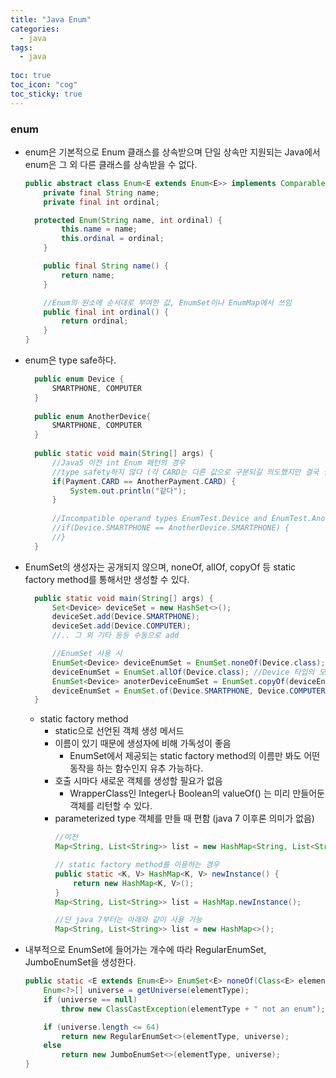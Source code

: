 ```yaml
---
title: "Java Enum"
categories:
  - java
tags:
  - java
  
toc: true
toc_icon: "cog"
toc_sticky: true
---
```


### enum 
- enum은 기본적으로 Enum 클래스를 상속받으며 단일 상속만 지원되는 Java에서 enum은 그 외 다른 클래스를 상속받을 수 없다.
  ```java
  public abstract class Enum<E extends Enum<E>> implements Comparable<E>, Serializable {
      private final String name;
      private final int ordinal;

    protected Enum(String name, int ordinal) {
          this.name = name;
          this.ordinal = ordinal;
      }

      public final String name() {
          return name;
      }

      //Enum의 원소에 순서대로 부여한 값, EnumSet이나 EnumMap에서 쓰임
      public final int ordinal() {
          return ordinal;
      }
  }
  ```
- enum은 type safe하다.
  ```java
	public enum Device {
		SMARTPHONE, COMPUTER
	}
	
	public enum AnotherDevice{
		SMARTPHONE, COMPUTER
	}
	
	public static void main(String[] args) {
		//Java5 이전 int Enum 패턴의 경우 
		//type safety하지 않다 (각 CARD는 다른 값으로 구분되길 의도했지만 결국 실제 값은 int이므로 같아질 수 있다)
		if(Payment.CARD == AnotherPayment.CARD) {
			System.out.println("같다");
		}
		
		//Incompatible operand types EnumTest.Device and EnumTest.AnotherDevice
		//if(Device.SMARTPHONE == AnotherDevice.SMARTPHONE) {	
		//}
	}
  ```

- EnumSet의 생성자는 공개되지 않으며, noneOf, allOf, copyOf 등 static factory method를 통해서만 생성할 수 있다.
  ```java
	public static void main(String[] args) {
		Set<Device> deviceSet = new HashSet<>();
		deviceSet.add(Device.SMARTPHONE);
		deviceSet.add(Device.COMPUTER);
		//.. 그 외 기타 등등 수동으로 add

		//EnumSet 사용 시
		EnumSet<Device> deviceEnumSet = EnumSet.noneOf(Device.class); //Device 타입의 비어있는 EnumSet 생성
		deviceEnumSet = EnumSet.allOf(Device.class); //Device 타입의 모든 요소를 포함한 EnumSet 생성
		EnumSet<Device> anoterDeviceEnumSet = EnumSet.copyOf(deviceEnumSet);
		deviceEnumSet = EnumSet.of(Device.SMARTPHONE, Device.COMPUTER); 
	}
  ```
  - static factory method
    - static으로 선언된 객체 생성 메서드
    - 이름이 있기 때문에 생성자에 비해 가독성이 좋음
      - EnumSet에서 제공되는 static factory method의 이름만 봐도 어떤 동작을 하는 함수인지 유추 가능하다.
    - 호출 시마다 새로운 객체를 생성할 필요가 없음
      - WrapperClass인 Integer나 Boolean의 valueOf() 는 미리 만들어둔 객체를 리턴할 수 있다.
    - parameterized type 객체를 만들 때 편함 (java 7 이후론 의미가 없음)
      ```java
      //이전
      Map<String, List<String>> list = new HashMap<String, List<String>>();

      // static factory method를 이용하는 경우
      public static <K, V> HashMap<K, V> newInstance() {
          return new HashMap<K, V>();
      }
      Map<String, List<String>> list = HashMap.newInstance();

      //단 java 7부터는 아래와 같이 사용 가능
      Map<String, List<String>> list = new HashMap<>();
      ```
      
- 내부적으로 EnumSet에 들어가는 개수에 따라 RegularEnumSet, JumboEnumSet을 생성한다.
  ```java
  public static <E extends Enum<E>> EnumSet<E> noneOf(Class<E> elementType) {
      Enum<?>[] universe = getUniverse(elementType);
      if (universe == null)
          throw new ClassCastException(elementType + " not an enum");

      if (universe.length <= 64)
          return new RegularEnumSet<>(elementType, universe);
      else
          return new JumboEnumSet<>(elementType, universe);
  }
  ```
  
